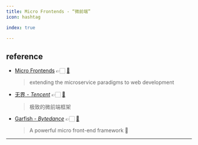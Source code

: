 ```yaml
---
title: Micro Frontends - “微前端”
icon: hashtag

index: true

---
```


<!-- more -->

## reference

- [Micro Frontends](https://micro-frontends.org/) 👉🏻 [🐙](https://github.com/neuland/micro-frontends)
    > extending the microservice paradigms to web development
- [无界 - *Tencent*](https://wujie-micro.github.io/doc/) 👉🏻 [🐙](https://github.com/Tencent/wujie)
    > 极致的微前端框架
- [Garfish - *Bytedance*](https://www.garfishjs.org) 👉🏻 [🐙](https://github.com/web-infra-dev/garfish)
    > A powerful micro front-end framework 🚚
    
------


